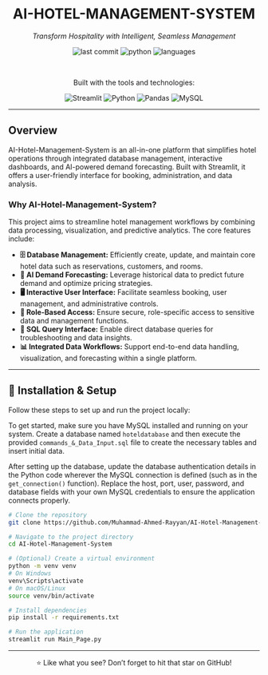 <div align="center">

# AI-HOTEL-MANAGEMENT-SYSTEM

*Transform Hospitality with Intelligent, Seamless Management*

![last commit](https://img.shields.io/github/last-commit/Muhammad-Ahmed-Rayyan/AI-Hotel-Management-System)
![python](https://img.shields.io/badge/python-100%25-blue)
![languages](https://img.shields.io/github/languages/count/Muhammad-Ahmed-Rayyan/AI-Hotel-Management-System)

<br>

Built with the tools and technologies:

![Streamlit](https://img.shields.io/badge/Streamlit-%23FE4B4B.svg?style=for-the-badge&logo=streamlit&logoColor=white)
![Python](https://img.shields.io/badge/python-3670A0?style=for-the-badge&logo=python&logoColor=ffdd54)
![Pandas](https://img.shields.io/badge/pandas-%23150458.svg?style=for-the-badge&logo=pandas&logoColor=white)
![MySQL](https://img.shields.io/badge/MySQL-4479A1?style=for-the-badge&logo=mysql&logoColor=white)


</div>

---

## Overview

AI-Hotel-Management-System is an all-in-one platform that simplifies hotel operations through integrated database management, interactive dashboards, and AI-powered demand forecasting. Built with Streamlit, it offers a user-friendly interface for booking, administration, and data analysis.

### Why AI-Hotel-Management-System?

This project aims to streamline hotel management workflows by combining data processing, visualization, and predictive analytics. The core features include:

- **🗄️ Database Management:** Efficiently create, update, and maintain core hotel data such as reservations, customers, and rooms.
- **🤖 AI Demand Forecasting:** Leverage historical data to predict future demand and optimize pricing strategies.
- **🖥️ Interactive User Interface:** Facilitate seamless booking, user management, and administrative controls.
- **🔐 Role-Based Access:** Ensure secure, role-specific access to sensitive data and management functions.
- **📝 SQL Query Interface:** Enable direct database queries for troubleshooting and data insights.
- **📊 Integrated Data Workflows:** Support end-to-end data handling, visualization, and forecasting within a single platform.

---

## 🚀 Installation & Setup

Follow these steps to set up and run the project locally:

To get started, make sure you have MySQL installed and running on your system.
Create a database named `hoteldatabase` and then execute the provided `commands_&_Data_Input.sql` file to create the necessary tables and insert initial data.

After setting up the database, update the database authentication details in the Python code wherever the MySQL connection is defined (such as in the `get_connection()` function). Replace the host, port, user, password, and database fields with your own MySQL credentials to ensure the application connects properly.

```bash
# Clone the repository
git clone https://github.com/Muhammad-Ahmed-Rayyan/AI-Hotel-Management-System.git

# Navigate to the project directory
cd AI-Hotel-Management-System

# (Optional) Create a virtual environment
python -m venv venv
# On Windows
venv\Scripts\activate
# On macOS/Linux
source venv/bin/activate

# Install dependencies
pip install -r requirements.txt

# Run the application
streamlit run Main_Page.py
```

---

<div align="center">

⭐ Like what you see? Don’t forget to hit that star on GitHub!

</div>
